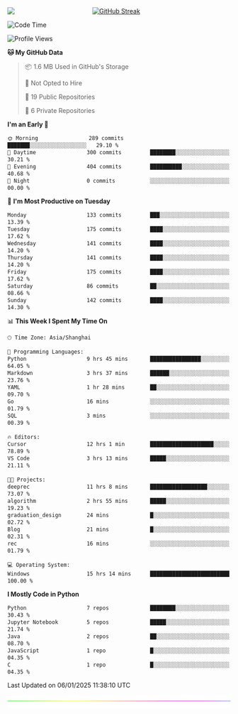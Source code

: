 
<!-- ### Hi there 👋-->
<div>
<!--     <img align="left" src="https://github.com/heartyang520/HeartYang.github.io/blob/main/share/hacker_a.gif?raw=true.gif" width="33%"> -->
<!--       <picture>
    <source media="(prefers-color-scheme: dark)" srcset="https://cdn.jsdelivr.net/gh/sun0225SUN/sun0225SUN/assets/images/coding.gif" />
    <source media="(prefers-color-scheme: light)" srcset="https://cdn.jsdelivr.net/gh/sun0225SUN/sun0225SUN/assets/images/developer.svg" height="225px" />
    <img src="https://cdn.jsdelivr.net/gh/sun0225SUN/sun0225SUN/assets/images/coding.gif" />
  </picture> -->
<!--     <img align="left" src="https://cdn.jsdelivr.net/gh/sun0225SUN/sun0225SUN/assets/images/coding.gif" width="38%"> -->
<!--     <img align="left" src="https://github.com/heartyang520/HeartYang.github.io/blob/main/share/hacker_a.gif?raw=true.gif" width="33%"> -->
    <img align="left" src="https://cdn.jsdelivr.net/gh/sun0225SUN/sun0225SUN/assets/images/coding.gif" width="38%">
    <a href="https://git.io/streak-stats"><img src="https://streak-stats.demolab.com?user=NoyeArk&theme=cobalt&hide_border=true" alt="GitHub Streak" /></a>
</div>

<!--START_SECTION:waka-->
![Code Time](http://img.shields.io/badge/Code%20Time-23%20hrs%2056%20mins-blue)

![Profile Views](http://img.shields.io/badge/Profile%20Views-6-blue)

**🐱 My GitHub Data** 

> 📦 1.6 MB Used in GitHub's Storage 
 > 
> 🚫 Not Opted to Hire
 > 
> 📜 19 Public Repositories 
 > 
> 🔑 6 Private Repositories 
 > 
**I'm an Early 🐤** 

```text
🌞 Morning                289 commits         ███████░░░░░░░░░░░░░░░░░░   29.10 % 
🌆 Daytime                300 commits         ████████░░░░░░░░░░░░░░░░░   30.21 % 
🌃 Evening                404 commits         ██████████░░░░░░░░░░░░░░░   40.68 % 
🌙 Night                  0 commits           ░░░░░░░░░░░░░░░░░░░░░░░░░   00.00 % 
```
📅 **I'm Most Productive on Tuesday** 

```text
Monday                   133 commits         ███░░░░░░░░░░░░░░░░░░░░░░   13.39 % 
Tuesday                  175 commits         ████░░░░░░░░░░░░░░░░░░░░░   17.62 % 
Wednesday                141 commits         ████░░░░░░░░░░░░░░░░░░░░░   14.20 % 
Thursday                 141 commits         ████░░░░░░░░░░░░░░░░░░░░░   14.20 % 
Friday                   175 commits         ████░░░░░░░░░░░░░░░░░░░░░   17.62 % 
Saturday                 86 commits          ██░░░░░░░░░░░░░░░░░░░░░░░   08.66 % 
Sunday                   142 commits         ████░░░░░░░░░░░░░░░░░░░░░   14.30 % 
```


📊 **This Week I Spent My Time On** 

```text
🕑︎ Time Zone: Asia/Shanghai

💬 Programming Languages: 
Python                   9 hrs 45 mins       ████████████████░░░░░░░░░   64.05 % 
Markdown                 3 hrs 37 mins       ██████░░░░░░░░░░░░░░░░░░░   23.76 % 
YAML                     1 hr 28 mins        ██░░░░░░░░░░░░░░░░░░░░░░░   09.70 % 
Go                       16 mins             ░░░░░░░░░░░░░░░░░░░░░░░░░   01.79 % 
SQL                      3 mins              ░░░░░░░░░░░░░░░░░░░░░░░░░   00.39 % 

🔥 Editors: 
Cursor                   12 hrs 1 min        ████████████████████░░░░░   78.89 % 
VS Code                  3 hrs 13 mins       █████░░░░░░░░░░░░░░░░░░░░   21.11 % 

🐱‍💻 Projects: 
deeprec                  11 hrs 8 mins       ██████████████████░░░░░░░   73.07 % 
algorithm                2 hrs 55 mins       █████░░░░░░░░░░░░░░░░░░░░   19.23 % 
graduation_design        24 mins             █░░░░░░░░░░░░░░░░░░░░░░░░   02.72 % 
Blog                     21 mins             █░░░░░░░░░░░░░░░░░░░░░░░░   02.31 % 
rec                      16 mins             ░░░░░░░░░░░░░░░░░░░░░░░░░   01.79 % 

💻 Operating System: 
Windows                  15 hrs 14 mins      █████████████████████████   100.00 % 
```

**I Mostly Code in Python** 

```text
Python                   7 repos             ████████░░░░░░░░░░░░░░░░░   30.43 % 
Jupyter Notebook         5 repos             █████░░░░░░░░░░░░░░░░░░░░   21.74 % 
Java                     2 repos             ██░░░░░░░░░░░░░░░░░░░░░░░   08.70 % 
JavaScript               1 repo              █░░░░░░░░░░░░░░░░░░░░░░░░   04.35 % 
C                        1 repo              █░░░░░░░░░░░░░░░░░░░░░░░░   04.35 % 
```




 Last Updated on 06/01/2025 11:38:10 UTC
<!--END_SECTION:waka-->

<!--     ![NoyeArk's github stats](https://github-readme-stats.vercel.app/api?username=NoyeArk&show_icons=true) -->

<img src="https://github.com/heartyang520/HeartYang.github.io/blob/main/share/paomaxian.gif?raw=true" height="30" width="100%">
<!--
**NoyeArk/NoyeArk** is a ✨ _special_ ✨ repository because its `README.md` (this file) appears on your GitHub profile.

Here are some ideas to get you started:

- 🔭 I’m currently working on ...
- 🌱 I’m currently learning ...
- 👯 I’m looking to collaborate on ...
- 🤔 I’m looking for help with ...
- 💬 Ask me about ...
- 📫 How to reach me: ...
- 😄 Pronouns: ...
- ⚡ Fun fact: ...
-->
